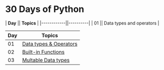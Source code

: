 # 30 Days of Python

| **Day** || **Topics** |
|------------||----------|
| 01 || Data types and operators |


|  **Day**   | **Topics**   |
|  --------- | -----------  |
| 01  |[Data types & Operators](Day1/Day1.md) |
| 02  |[Built-in Functions](Day2/Day2.md)|
| 03  |[Multable Data types](Day3/Day3.md)